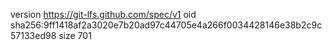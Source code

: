 version https://git-lfs.github.com/spec/v1
oid sha256:9ff1418af2a3020e7b20ad97c44705e4a266f0034428146e38b2c9c57133ed98
size 701
